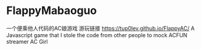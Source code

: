 # FlappyMabaoguo
一个便乘他人代码的AC娘游戏 游玩链接 https://tup0lev.github.io/FlappyAC/
A Javascript game that I stole the code from other people to mock ACFUN streamer AC Girl
